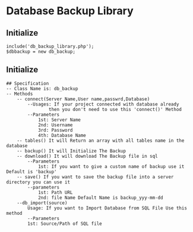 # Database Backup Library 
## Initialize
	include('db_backup_library.php');
	$dbbackup = new db_backup;
## Initialize
		
	## Specification
	-- Class Name is: db_backup
	-- Methods
		-- connect(Server Name,User name,passwrd,Database) 
			--Usages: If your project connected with database already
					then you don't need to use this 'connect()' Method
			--Parameters
				1st: Server Name
				2nd: Username
				3rd: Password
				4th: Database Name
		-- tables() It will Return an array with all tables name in the database
		-- backup() It will Initialize The Backup
		-- download() It will download The Backup file in sql
			--Parameters
				1st: If you want to give a custom name of backup use it Default is 'backup'
		-- save() If you want to save the backup file into a server directory you can use it
			--parameters
				1st: Path URL
				2nd: file Name Default Name is backup_yyy-mm-dd
		--db_import(source)
			Usage: If you want to Import Database from SQL File Use this method
			--Parameters
			1st: Source/Path of SQL file
